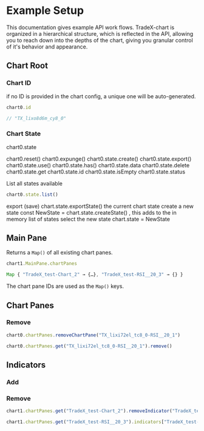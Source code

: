 # Example Setup

This documentation gives example API work flows. TradeX-chart is organized in a hierarchical structure, which is reflected in the API, allowing you to reach down into the depths of the chart, giving you granular control of it's behavior and appearance.

## Chart Root

### Chart ID

if no ID is provided in the chart config, a unique one will be auto-generated.
```javascript
chart0.id

// "TX_lixo8d6m_cy8_0" 
```

### Chart State

chart0.state

chart0.reset()
chart0.expunge()
chart0.state.create()
chart0.state.export()
chart0.state.use()
chart0.state.has()
chart0.state.data
chart0.state.delete
chart0.state.get
chart0.state.id
chart0.state.isEmpty
chart0.state.status

List all states available 
```javascript
chart0.state.list()
```



export (save) chart.state.exportState() the current chart state
create a new state const NewState = chart.state.createState() , this adds to the in memory list of states
select the new state chart.state = NewState


## Main Pane

Returns a ``Map()`` of all existing chart panes.
```javascript
chart1.MainPane.chartPanes
```
```javascript
Map { "TradeX_test-Chart_2" → {…}, "TradeX_test-RSI__20_3" → {} }
```
The chart pane IDs are used as the ``Map()`` keys.


## Chart Panes

### Remove
```javascript
chart0.chartPanes.removeChartPane("TX_lixi72el_tc8_0-RSI__20_1")

chart0.chartPanes.get("TX_lixi72el_tc8_0-RSI__20_1").remove() 
```


## Indicators

### Add



### Remove
```javascript
chart1.chartPanes.get("TradeX_test-Chart_2").removeIndicator("TradeX_test-Chart_2-BB_4")

chart1.chartPanes.get("TradeX_test-RSI__20_3").indicators["TradeX_test-RSI__20_3-RSI_5"].instance.remove()
```